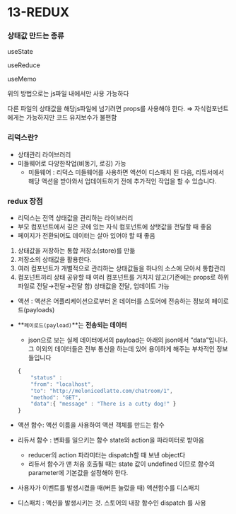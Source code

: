 # 13-REDUX

### 상태값 만드는 종류

useState  

useReduce  

useMemo  

위의 방법으로는 js파일 내에서만 사용 가능하다  

다른 파일의 상태값을 해당js파일에 넘기려면 props를 사용해야 한다. ⇒ 자식컴포넌트에게는 가능하지만 코드 유지보수가 불편함  

### 리덕스란?

- 상태관리 라이브러리
- 미들웨어로 다양한작업(비동기, 로깅) 가능
    - 미들웨어 : 리덕스 미들웨어를 사용하면 액션이 디스패치 된 다음, 리듀서에서 해당 액션을 받아와서 업데이트하기 전에 추가적인 작업을 할 수 있습니다.

### redux 장점

- 리덕스는 전역 상태값을 관리하는 라이브러리
- 부모 컴포넌트에서 깊은 곳에 있는 자식 컴포넌트에 상탯값을 전달할 때 좋음
- 페이지가 전환되어도 데이터는 살아 있어야 할 때 좋음
1. 상태값을 저장하는 통합 저장소(store)를 만듦
2. 저장소의 상태값을 활용한다.  
3. 여러 컴포넌트가 개별적으로 관리하는 상태값들을 하나의 소스에 모아서 통합관리
4. 컴포넌트끼리 상태 공유할 때 여러 컴포넌트를 거치지 않고(기존에는 props로 하위 파일로 전달→전달→전달 함) 상태값을 전달, 업데이트 가능

- 액션 : 액션은 어플리케이션으로부터 온 데이터를 스토어에 전송하는 정보의 페이로드(payloads)
- **`페이로드(payload)`**는 **전송되는 데이터**
    - json으로 보는 실제 데이터에서의 payload는 아래의 json에서 “data”입니다. 그 이외의 데이터들은 전부 통신을 하는데 있어 용이하게 해주는 부차적인 정보들입니다
    
    ```jsx
    {
    	"status" : 
    	"from": "localhost",
    	"to": "http://melonicedlatte.com/chatroom/1",
    	"method": "GET",
    	"data":{ "message" : "There is a cutty dog!" }
    }
    ```
    
- 액션 함수: 액션 이름을 사용하여 액션 객체를 만드는 함수
- 리듀서 함수 : 변화를 일으키는 함수 state와 action을 파라미터로 받아옴
    - reducer의 action 파라미터는 dispatch할 때 보낸 object다
    - 리듀서 함수가 맨 처음 호출될 때는 state 값이 undefined 이므로 함수의 parameter에 기본값을 설정해야 한다.
- 사용자가 이벤트를 발생시켰을 때(버튼 눌렀을 때) 액션함수를 디스패치
- 디스패치 : 액션을 발생시키는 것. 스토어의 내장 함수인 dispatch 를 사용